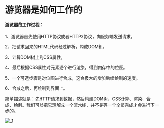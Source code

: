 # 游览器是如何工作的

#### 游览器的工作过程：

1、游览器首先使用HTTP协议或者HTTPS协议，向服务端发送请求。

2、把请求回来的HTML代码经过解析，构成DOM树。

3、计算DOM树上的CSS属性。

4、最后根据CSS属性对元素逐个进行渲染，得到内存中的位图。

5、一个可选步骤是对位图进行合成，这会极大的增加后续绘制的速度。

6、合成之后，再绘制到界面上。

简单描述就是：先HTTP请求到数据，然后构建DOM树、CSS计算、渲染、合成、绘制。我们可以把它理解成一个流水线，并不是等一个全部完成才会进行下一步的。

![_1](..\..\img\qianduan\_1.jpg)